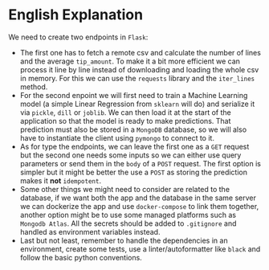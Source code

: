 # English Explanation

We need to create two endpoints in `Flask`:

- The first one has to fetch a remote csv and calculate the number of lines and the average `tip_amount`. To make it a bit more efficient we can process it line by line instead of downloading and loading the whole csv in memory. For this we can use the `requests` library and the `iter_lines` method.
- For the second enpoint we will first need to train a Machine Learning model (a simple Linear Regression from `sklearn` will do) and serialize it via `pickle`, `dill` or `joblib`. We can then load it at the start of the application so that the model is ready to make predictions. That prediction must also be stored in a `MongoDB` database, so we will also have to instantiate the client using `pymongo` to connect to it.
- As for type the endpoints, we can leave the first one as a `GET` request but the second one needs some inputs so we can either use query parameters or send them in the `body` of a `POST` request. The first option is simpler but it might be better the use a `POST` as storing the prediction makes it **not** `idempotent`.
- Some other things we might need to consider are related to the database, if we want both the app and the database in the same server we can dockerize the app and use `docker-compose` to link them together, another option might be to use some managed platforms such as `Mongodb Atlas`. All the secrets should be added to `.gitignore` and handled as environment variables instead.
- Last but not least, remember to handle the dependencies in an environment, create some tests, use a linter/autoformatter like `black` and follow the basic python conventions.
